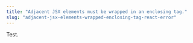 ```yaml
---
title: "Adjacent JSX elements must be wrapped in an enclosing tag."
slug: "adjacent-jsx-elements-wrapped-enclosing-tag-react-error"
---
```


Test.
